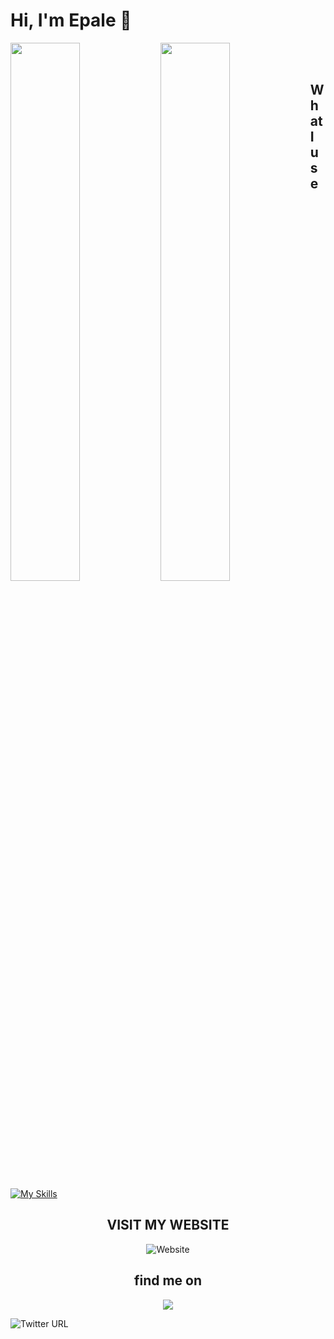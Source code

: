 # Hi, I'm Epale 👋




<img align="left" width="47%" src="https://github-readme-stats.vercel.app/api?username=imodoiepale&show_icons=true&theme=radical"/>
<img align="left" width="47%" src="https://github-readme-stats.vercel.app/api/top-langs/?username=imodoiepale&layout=compact"/>
<br><br>



<h2>What I use</h2>


[![My Skills](https://skillicons.dev/icons?i=html,css,js,bootstrap,python,django,git,github,firebase,heroku,mysql,selenium,svg,vscode&perline=6)](https://skillicons.dev)

<h2 align="center">VISIT MY WEBSITE</h2>
<div align="center" href ="https://epaleim.web.app">
 <img alt="Website" src="https://img.shields.io/website?style=for-the-badge&up_message=https%3A%2F%2Fepaleim.web.app&url=https%3A%2F%2Fepaleim.web.app">
</div>
<h2 align="center">find me on</h2>

<p align="center">
  <a href="https://epaleim.web.app/#contact">
    <img src="https://skillicons.dev/icons?i=twitter,linkedin" />
  </a>
</p>
<img alt="Twitter URL" src="https://img.shields.io/twitter/url?style=social&url=https%3A%2F%2Fepaleim.web.app">
